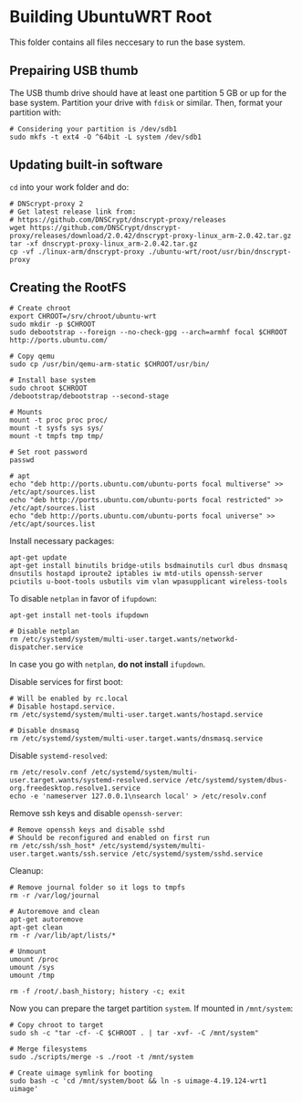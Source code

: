 # Building UbuntuWRT Root

This folder contains all files neccesary to run the base system.

## Prepairing USB thumb

The USB thumb drive should have at least one partition 5 GB or up for the base system. Partition your drive with `fdisk` or similar. Then, format your partition with:

```
# Considering your partition is /dev/sdb1
sudo mkfs -t ext4 -O ^64bit -L system /dev/sdb1
```

## Updating built-in software

`cd` into your work folder and do:

```
# DNScrypt-proxy 2
# Get latest release link from:
# https://github.com/DNSCrypt/dnscrypt-proxy/releases
wget https://github.com/DNSCrypt/dnscrypt-proxy/releases/download/2.0.42/dnscrypt-proxy-linux_arm-2.0.42.tar.gz
tar -xf dnscrypt-proxy-linux_arm-2.0.42.tar.gz
cp -vf ./linux-arm/dnscrypt-proxy ./ubuntu-wrt/root/usr/bin/dnscrypt-proxy
```

## Creating the RootFS

```
# Create chroot
export CHROOT=/srv/chroot/ubuntu-wrt
sudo mkdir -p $CHROOT
sudo debootstrap --foreign --no-check-gpg --arch=armhf focal $CHROOT http://ports.ubuntu.com/

# Copy qemu
sudo cp /usr/bin/qemu-arm-static $CHROOT/usr/bin/

# Install base system
sudo chroot $CHROOT
/debootstrap/debootstrap --second-stage

# Mounts
mount -t proc proc proc/
mount -t sysfs sys sys/
mount -t tmpfs tmp tmp/

# Set root password
passwd

# apt
echo "deb http://ports.ubuntu.com/ubuntu-ports focal multiverse" >> /etc/apt/sources.list
echo "deb http://ports.ubuntu.com/ubuntu-ports focal restricted" >> /etc/apt/sources.list
echo "deb http://ports.ubuntu.com/ubuntu-ports focal universe" >> /etc/apt/sources.list
```

Install necessary packages:

```
apt-get update
apt-get install binutils bridge-utils bsdmainutils curl dbus dnsmasq dnsutils hostapd iproute2 iptables iw mtd-utils openssh-server pciutils u-boot-tools usbutils vim vlan wpasupplicant wireless-tools
```

To disable `netplan` in favor of `ifupdown`:

```
apt-get install net-tools ifupdown

# Disable netplan
rm /etc/systemd/system/multi-user.target.wants/networkd-dispatcher.service
```

In case you go with `netplan`, **do not install** `ifupdown`.

Disable services for first boot:

```
# Will be enabled by rc.local
# Disable hostapd.service.
rm /etc/systemd/system/multi-user.target.wants/hostapd.service

# Disable dnsmasq
rm /etc/systemd/system/multi-user.target.wants/dnsmasq.service
```

Disable `systemd-resolved`:

```
rm /etc/resolv.conf /etc/systemd/system/multi-user.target.wants/systemd-resolved.service /etc/systemd/system/dbus-org.freedesktop.resolve1.service
echo -e 'nameserver 127.0.0.1\nsearch local' > /etc/resolv.conf
```

Remove ssh keys and disable `openssh-server`:

```
# Remove openssh keys and disable sshd
# Should be reconfigured and enabled on first run
rm /etc/ssh/ssh_host* /etc/systemd/system/multi-user.target.wants/ssh.service /etc/systemd/system/sshd.service
```

Cleanup:

```
# Remove journal folder so it logs to tmpfs
rm -r /var/log/journal

# Autoremove and clean
apt-get autoremove
apt-get clean
rm -r /var/lib/apt/lists/*

# Unmount
umount /proc
umount /sys
umount /tmp

rm -f /root/.bash_history; history -c; exit
```

Now you can prepare the target partition `system`. If mounted in `/mnt/system`:

```
# Copy chroot to target
sudo sh -c "tar -cf- -C $CHROOT . | tar -xvf- -C /mnt/system"

# Merge filesystems
sudo ./scripts/merge -s ./root -t /mnt/system

# Create uimage symlink for booting
sudo bash -c 'cd /mnt/system/boot && ln -s uimage-4.19.124-wrt1 uimage'
```
